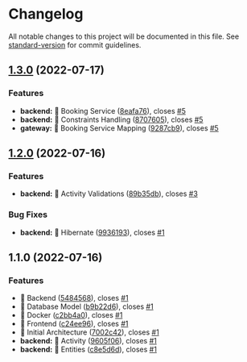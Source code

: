 # Changelog

All notable changes to this project will be documented in this file. See [standard-version](https://github.com/conventional-changelog/standard-version) for commit guidelines.

## [1.3.0](https://github.com/yonathan9669/glofox-test/compare/v1.2.0...v1.3.0) (2022-07-17)


### Features

* **backend:** 👻 Booking Service ([8eafa76](https://github.com/yonathan9669/glofox-test/commit/8eafa765713701f7616f2436142f1b51add269db)), closes [#5](https://github.com/yonathan9669/glofox-test/issues/5)
* **backend:** 👻 Constraints Handling ([8707605](https://github.com/yonathan9669/glofox-test/commit/870760565942370d4ceb66c4decdd40da33f4f6e)), closes [#5](https://github.com/yonathan9669/glofox-test/issues/5)
* **gateway:** 👻 Booking Service Mapping ([9287cb9](https://github.com/yonathan9669/glofox-test/commit/9287cb9af10d69d490d431269cd215ef8e37520a)), closes [#5](https://github.com/yonathan9669/glofox-test/issues/5)

## [1.2.0](https://github.com/yonathan9669/glofox-test/compare/v1.1.0...v1.2.0) (2022-07-16)


### Features

* **backend:** 👻 Activity Validations ([89b35db](https://github.com/yonathan9669/glofox-test/commit/89b35db4eb1444e2e2ccd1d4a8d1d6563cbd350b)), closes [#3](https://github.com/yonathan9669/glofox-test/issues/3)


### Bug Fixes

* **backend:** 👻 Hibernate ([9936193](https://github.com/yonathan9669/glofox-test/commit/99361933f2513c5cd9b9c30aa70ea44ee0c9ab85)), closes [#1](https://github.com/yonathan9669/glofox-test/issues/1)

## 1.1.0 (2022-07-16)


### Features

* 👻 Backend ([5484568](https://github.com/yonathan9669/glofox-test/commit/5484568bbab962b9014c4dafd9b2e6cf39aed867)), closes [#1](https://github.com/yonathan9669/glofox-test/issues/1)
* 👻 Database Model ([b9b22d6](https://github.com/yonathan9669/glofox-test/commit/b9b22d6a42f9e3ff95c5ca6459eb9e33764e8189)), closes [#1](https://github.com/yonathan9669/glofox-test/issues/1)
* 👻 Docker ([c2bb4a0](https://github.com/yonathan9669/glofox-test/commit/c2bb4a0d2a34f6d11954407949ff679d0d687af8)), closes [#1](https://github.com/yonathan9669/glofox-test/issues/1)
* 👻 Frontend ([c24ee96](https://github.com/yonathan9669/glofox-test/commit/c24ee96cbf70bc0e352126c7752702a3152e0359)), closes [#1](https://github.com/yonathan9669/glofox-test/issues/1)
* 👻 Initial Architecture ([7002c42](https://github.com/yonathan9669/glofox-test/commit/7002c429c0287e2e61bce38cd420aa1906cbb984)), closes [#1](https://github.com/yonathan9669/glofox-test/issues/1)
* **backend:** 👻 Activity ([9605f06](https://github.com/yonathan9669/glofox-test/commit/9605f06b034ff81569d80d00de4036e3589bdc5e)), closes [#1](https://github.com/yonathan9669/glofox-test/issues/1)
* **backend:** 👻 Entities ([c8e5d6d](https://github.com/yonathan9669/glofox-test/commit/c8e5d6df4f3a45dc6e212c8221961b6b173d61db)), closes [#1](https://github.com/yonathan9669/glofox-test/issues/1)

